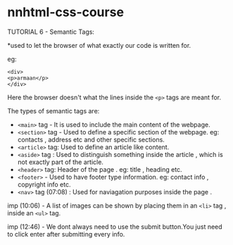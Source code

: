 # nnhtml-css-course
TUTORIAL 6 - Semantic Tags:

*used to let the browser of what exactly our code is written for.

eg:

 ```
<div>
<p>armaan</p>
</div>
```

Here the browser doesn't what the lines inside the ```<p>``` tags are meant for.

The types of semantic tags are:

* ```<main>``` tag - It is used to include the main content of the webpage.
* ```<section>``` tag - Used to define a specific section of the webpage.
	eg: contacts , address  etc and other specific sections.
* ```<article>``` tag: Used to define an article like content.
* ```<aside>``` tag : Used to distinguish something inside the article , which is not exactly part of the article.
* ```<header>``` tag: Header of the page .
	eg: title , heading etc.
* ```<footer>``` - Used to have footer type information. 
	eg: contact info , copyright info etc.
* ```<nav>``` tag (07:08) : Used for naviagation purposes inside the page .

imp (10:06) - A list of images can be shown by placing them in an ```<li>``` tag , inside an ```<ul>``` tag. 

imp (12:46) - We dont always need to use the submit button.You just need to click enter after submitting every info.
